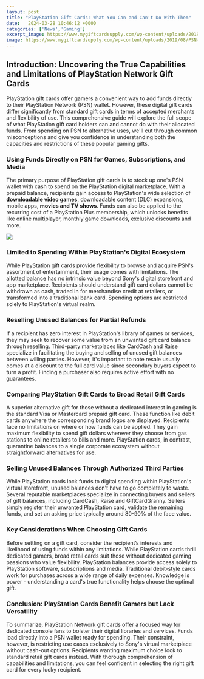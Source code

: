 ```yaml
---
layout: post
title: "PlayStation Gift Cards: What You Can and Can't Do With Them"
date:   2024-03-28 10:46:12 +0000
categories: ['News','Gaming']
excerpt_image: https://www.mygiftcardsupply.com/wp-content/uploads/2019/08/PSN-FANNED-AVAILABLE-PRODUCTS.png
image: https://www.mygiftcardsupply.com/wp-content/uploads/2019/08/PSN-FANNED-AVAILABLE-PRODUCTS.png
---
```


## Introduction: Uncovering the True Capabilities and Limitations of PlayStation Network Gift Cards 
PlayStation gift cards offer gamers a convenient way to add funds directly to their PlayStation Network (PSN) wallet. However, these digital gift cards differ significantly from standard gift cards in terms of accepted merchants and flexibility of use. This comprehensive guide will explore the full scope of what PlayStation gift card holders can and cannot do with their allocated funds. From spending on PSN to alternative uses, we'll cut through common misconceptions and give you confidence in understanding both the capacities and restrictions of these popular gaming gifts.
### Using Funds Directly on PSN for Games, Subscriptions, and Media
The primary purpose of PlayStation gift cards is to stock up one's PSN wallet with cash to spend on the PlayStation digital marketplace. With a prepaid balance, recipients gain access to PlayStation's wide selection of **downloadable video games**, downloadable content (DLC) expansions, mobile apps, **movies and TV shows**. Funds can also be applied to the recurring cost of a PlayStation Plus membership, which unlocks benefits like online multiplayer, monthly game downloads, exclusive discounts and more.  

![](https://www.mygiftcardsupply.com/wp-content/uploads/2019/08/PSN-FANNED-AVAILABLE-PRODUCTS.png)
### Limited to Spending Within PlayStation's Digital Ecosystem  
While PlayStation gift cards provide flexibility to browse and acquire PSN's assortment of entertainment, their usage comes with limitations. The allotted balance has no intrinsic value beyond Sony's digital storefront and app marketplace. Recipients should understand gift card dollars cannot be withdrawn as cash, traded in for merchandise credit at retailers, or transformed into a traditional bank card. Spending options are restricted solely to PlayStation's virtual realm.
### Reselling Unused Balances for Partial Refunds
If a recipient has zero interest in PlayStation's library of games or services, they may seek to recover some value from an unwanted gift card balance through reselling. Third-party marketplaces like CardCash and Raise specialize in facilitating the buying and selling of unused gift balances between willing parties. However, it's important to note resale usually comes at a discount to the full card value since secondary buyers expect to turn a profit. Finding a purchaser also requires active effort with no guarantees.
### Comparing PlayStation Gift Cards to Broad Retail Gift Cards  
A superior alternative gift for those without a dedicated interest in gaming is the standard Visa or Mastercard prepaid gift card. These function like debit cards anywhere the corresponding brand logos are displayed. Recipients face no limitations on where or how funds can be applied. They gain maximum flexibility to spend gift dollars wherever they choose from gas stations to online retailers to bills and more. PlayStation cards, in contrast, quarantine balances to a single corporate ecosystem without straightforward alternatives for use.
### Selling Unused Balances Through Authorized Third Parties
While PlayStation cards lock funds to digital spending within PlayStation's virtual storefront, unused balances don't have to go completely to waste. Several reputable marketplaces specialize in connecting buyers and sellers of gift balances, including CardCash, Raise and GiftCardGranny. Sellers simply register their unwanted PlayStation card, validate the remaining funds, and set an asking price typically around 80-90% of the face value. 
### Key Considerations When Choosing Gift Cards
Before settling on a gift card, consider the recipient’s interests and likelihood of using funds within any limitations. While PlayStation cards thrill dedicated gamers, broad retail cards suit those without dedicated gaming passions who value flexibility. PlayStation balances provide access solely to PlayStation software, subscriptions and media. Traditional debit-style cards work for purchases across a wide range of daily expenses. Knowledge is power - understanding a card's true functionality helps choose the optimal gift.
### Conclusion: PlayStation Cards Benefit Gamers but Lack Versatility
To summarize, PlayStation Network gift cards offer a focused way for dedicated console fans to bolster their digital libraries and services. Funds load directly into a PSN wallet ready for spending. Their constraint, however, is restricting use cases exclusively to Sony's virtual marketplace without cash-out options. Recipients wanting maximum choice look to standard retail gift cards instead. With thorough comprehension of capabilities and limitations, you can feel confident in selecting the right gift card for every lucky recipient.